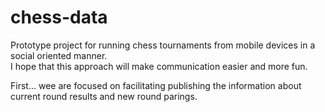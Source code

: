 # chess-data
Prototype project for running chess tournaments from mobile devices in a social oriented manner.  
I hope that this approach will make communication easier and more fun.  
  
First... wee are focused on facilitating publishing the information about current round results and new round parings. 
